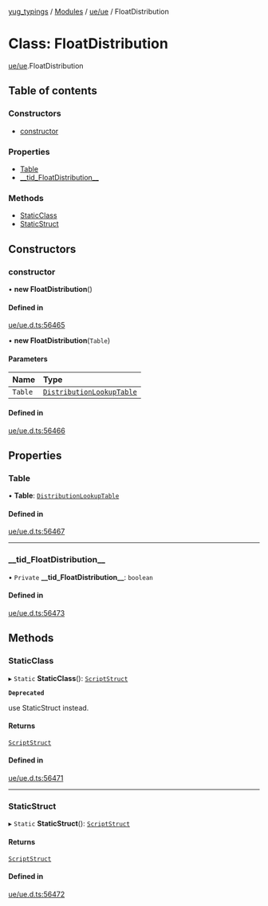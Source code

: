 [yug_typings](../README.md) / [Modules](../modules.md) / [ue/ue](../modules/ue_ue.md) / FloatDistribution

# Class: FloatDistribution

[ue/ue](../modules/ue_ue.md).FloatDistribution

## Table of contents

### Constructors

- [constructor](ue_ue.FloatDistribution.md#constructor)

### Properties

- [Table](ue_ue.FloatDistribution.md#table)
- [\_\_tid\_FloatDistribution\_\_](ue_ue.FloatDistribution.md#__tid_floatdistribution__)

### Methods

- [StaticClass](ue_ue.FloatDistribution.md#staticclass)
- [StaticStruct](ue_ue.FloatDistribution.md#staticstruct)

## Constructors

### constructor

• **new FloatDistribution**()

#### Defined in

[ue/ue.d.ts:56465](https://github.com/YugMetaverse/yug_typings/blob/25cad34/ue/ue.d.ts#L56465)

• **new FloatDistribution**(`Table`)

#### Parameters

| Name | Type |
| :------ | :------ |
| `Table` | [`DistributionLookupTable`](ue_ue.DistributionLookupTable.md) |

#### Defined in

[ue/ue.d.ts:56466](https://github.com/YugMetaverse/yug_typings/blob/25cad34/ue/ue.d.ts#L56466)

## Properties

### Table

• **Table**: [`DistributionLookupTable`](ue_ue.DistributionLookupTable.md)

#### Defined in

[ue/ue.d.ts:56467](https://github.com/YugMetaverse/yug_typings/blob/25cad34/ue/ue.d.ts#L56467)

___

### \_\_tid\_FloatDistribution\_\_

• `Private` **\_\_tid\_FloatDistribution\_\_**: `boolean`

#### Defined in

[ue/ue.d.ts:56473](https://github.com/YugMetaverse/yug_typings/blob/25cad34/ue/ue.d.ts#L56473)

## Methods

### StaticClass

▸ `Static` **StaticClass**(): [`ScriptStruct`](ue_ue.ScriptStruct.md)

**`Deprecated`**

use StaticStruct instead.

#### Returns

[`ScriptStruct`](ue_ue.ScriptStruct.md)

#### Defined in

[ue/ue.d.ts:56471](https://github.com/YugMetaverse/yug_typings/blob/25cad34/ue/ue.d.ts#L56471)

___

### StaticStruct

▸ `Static` **StaticStruct**(): [`ScriptStruct`](ue_ue.ScriptStruct.md)

#### Returns

[`ScriptStruct`](ue_ue.ScriptStruct.md)

#### Defined in

[ue/ue.d.ts:56472](https://github.com/YugMetaverse/yug_typings/blob/25cad34/ue/ue.d.ts#L56472)
